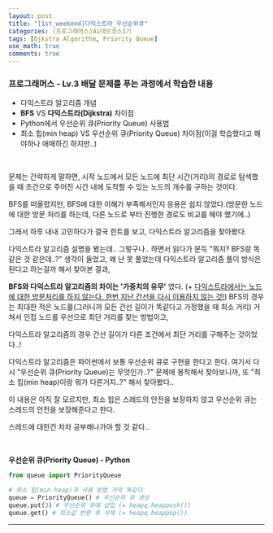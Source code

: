 ```yaml
---
layout: post
title: "[1st_weekend]다익스트라_우선순위큐"
categories: (프로그래머스)Ai데브코스1기
tags: [Djkstra Algorithm, Priority Queue]
use_math: true
comments: true
---
```


### 프로그래머스 - Lv.3 배달 문제를 푸는 과정에서 학습한 내용

- 다익스트라 알고리즘 개념
- **BFS** VS **다익스트라(Dijkstra)** 차이점
- Python에서 우선순위 큐(Priority Queue) 사용법
- 최소 힙(min heap) VS 우선순위 큐(Priority Queue) 차이점(이걸 학습했다고 해야하나 애매하긴 하지만..)

<br>

문제는 간략하게 말하면, 시작 노드에서 모든 노드에 최단 시간(거리)의 경로로 탐색했을 때 조건으로 주어진 시간 내에 도착할 수 있는 노드의 개수를 구하는 것이다.

BFS를 떠올렸지만, BFS에 대한 이해가 부족해서인지 응용은 쉽지 않았다.(방문한 노드에 대한 방문 처리를 하는데, 다른 노드로 부터 진행한 경로도 비교를 해야 했기에..)

그래서 하루 내내 고민하다가 결국 힌트를 보고, 다익스트라 알고리즘을 찾아봤다.

다익스트라 알고리즘 설명을 봤는데.. 그렇구나.. 하면서 읽다가 문득 "뭐지? BFS랑 똑같은 것 같은데..?" 생각이 들었고, 왜 난 못 풀었는데 다익스트라 알고리즘 풀이 방식은 된다고 하는걸까 해서 찾아본 결과,

**BFS와 다익스트라 알고리즘의 차이는 '가중치의 유무'** 였다.
(+ <u>다익스트라에서는 노드에 대한 방문처리를 하지 않는다. 한번 지난 간선을 다시 이용하지 않는 것!</u>)
BFS의 경우는 최대한 적은 노드를(그러니까 모든 간선 길이가 똑같다고 가정했을 때 최소 거리) 거쳐서 인접 노드를 우선으로 최단 거리를 찾는 방법이고,

다익스트라 알고리즘의 경우 간선 길이가 다른 조건에서 최단 거리를 구해주는 것이었다..!

다익스트라 알고리즘은 파이썬에서 보통 우선순위 큐로 구현을 한다고 한다. 여기서 다시 "우선순위 큐(Priority Queue)는 무엇인가..?" 문제에 봉착해서 찾아보니까, 또 "최소 힙(min heap)이랑 뭐가 다른거지..?" 해서 찾아봤다..

이 내용은 아직 잘 모르지만, 최소 힙은 스레드의 안전을 보장하지 않고 우선순위 큐는 스레드의 안전을 보장해준다고 한다.

스레드에 대한건 차차 공부해나가야 할 것 같다..

<br>

**우선순위 큐(Priority Queue) - Python**

```python
from queue import PriorityQueue

# 최소 힙(min heap)과 사용 방법 거의 똑같다
queue = PriorityQueue() # 우선순위 큐 생성
queue.put(3) # 우선순위 큐에 삽입 (= heapq.heappush())
queue.get() # 최소값 반환 후 삭제 (= heapq.heappop())
```

---
